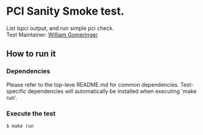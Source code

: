 # PCI Sanity Smoke test.
List lspci output, and run simple pci check. \
Test Maintainer: [William Gomeringer](mailto:willg@redhat.com) 

## How to run it

### Dependencies
Please refer to the top-leve README.md for common dependencies. Test-specific dependencies will automatically be installed when executing 'make run'.

### Execute the test
```bash
$ make run
```
